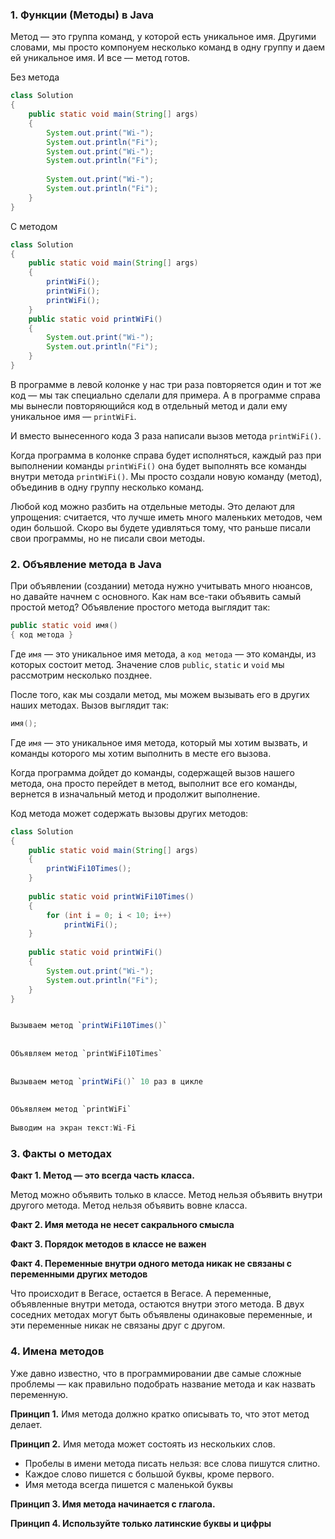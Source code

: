 ### 1. Функции (Методы) в Java

Метод — это группа команд, у которой есть уникальное имя. Другими словами, мы просто компонуем несколько команд в одну группу и даем ей уникальное имя. И все — метод готов.


Без метода

```Java
class Solution  
{  
    public static void main(String[] args)  
    {  
        System.out.print("Wi-");  
        System.out.println("Fi");  
        System.out.print("Wi-");  
        System.out.println("Fi");  
  
        System.out.print("Wi-");  
        System.out.println("Fi");  
    }  
}
```

С методом

```Java
class Solution  
{  
    public static void main(String[] args)  
    {  
        printWiFi();  
        printWiFi();  
        printWiFi();  
    }  
    public static void printWiFi()  
    {  
        System.out.print("Wi-");  
        System.out.println("Fi");  
    }  
}
```


В программе в левой колонке у нас три раза повторяется один и тот же код — мы так специально сделали для примера. А в программе справа мы вынесли повторяющийся код в отдельный метод и дали ему уникальное имя — `printWiFi`.

И вместо вынесенного кода 3 раза написали вызов метода `printWiFi()`.

Когда программа в колонке справа будет исполняться, каждый раз при выполнении команды `printWiFi()` она будет выполнять все команды внутри метода `printWiFi()`. Мы просто создали новую команду (метод), объединив в одну группу несколько команд.

Любой код можно разбить на отдельные методы. Это делают для упрощения: считается, что лучше иметь много маленьких методов, чем один большой.  Скоро вы будете удивляться тому, что раньше писали свои программы, но не писали свои методы.

### 2. Объявление метода в Java

При объявлении (создании) метода нужно учитывать много нюансов, но давайте начнем с основного. Как нам все-таки объявить самый простой метод? Объявление простого метода выглядит так:

```java
public static void имя()
{ код метода }
```

Где `имя` — это уникальное имя метода, а `код метода` — это команды, из которых состоит метод. Значение слов `public`, `static` и `void` мы рассмотрим несколько позднее.

После того, как мы создали метод, мы можем вызывать его в других наших методах. Вызов выглядит так:

```java
имя();
```

Где `имя` — это уникальное имя метода, который мы хотим вызвать, и команды которого мы хотим выполнить в месте его вызова.

Когда программа дойдет до команды, содержащей вызов нашего метода, она просто перейдет в метод, выполнит все его команды, вернется в изначальный метод и продолжит выполнение.

Код метода может содержать вызовы других методов:

```Java
class Solution  
{  
    public static void main(String[] args)  
    {  
        printWiFi10Times();  
    }  
  
    public static void printWiFi10Times()  
    {  
        for (int i = 0; i < 10; i++)  
            printWiFi();  
    }  
  
    public static void printWiFi()  
    {  
        System.out.print("Wi-");  
        System.out.println("Fi");  
    }  
}


Вызываем метод `printWiFi10Times()`  
  
  
Объявляем метод `printWiFi10Times`  
  
  
Вызываем метод `printWiFi()` 10 раз в цикле  
  
  
Объявляем метод `printWiFi`  
  
Выводим на экран текст:Wi-Fi

```


### 3. Факты о методах

**Факт 1. Метод — это всегда часть класса.**

Метод можно объявить только в классе.  Метод нельзя объявить внутри другого метода. Метод нельзя объявить вовне класса.

**Факт 2. Имя метода не несет сакрального смысла**

**Факт 3. Порядок методов в классе не важен**

**Факт 4. Переменные внутри одного метода никак не связаны с переменными других методов**

Что происходит в Вегасе, остается в Вегасе. А переменные, объявленные внутри метода, остаются внутри этого метода.
В двух соседних методах могут быть объявлены одинаковые переменные, и эти переменные никак не связаны друг с другом.

### 4. Имена методов

Уже давно известно, что в программировании две самые сложные проблемы — как правильно подобрать название метода и как назвать переменную.

**Принцип 1.** Имя метода должно кратко описывать то, что этот метод делает.

**Принцип 2.** Имя метода может состоять из нескольких слов.
-   Пробелы в имени метода писать нельзя: все слова пишутся слитно.
-   Каждое слово пишется с большой буквы, кроме первого.
-   Имя метода всегда пишется с маленькой буквы

**Принцип 3. Имя метода начинается с глагола.**

**Принцип 4.  Используйте только латинские буквы и цифры**